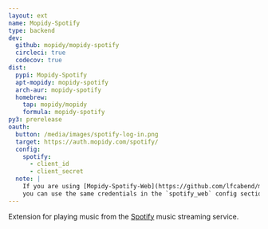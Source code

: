 ```yaml
---
layout: ext
name: Mopidy-Spotify
type: backend
dev:
  github: mopidy/mopidy-spotify
  circleci: true
  codecov: true
dist:
  pypi: Mopidy-Spotify
  apt-mopidy: mopidy-spotify
  arch-aur: mopidy-spotify
  homebrew:
    tap: mopidy/mopidy
    formula: mopidy-spotify
py3: prerelease
oauth:
  button: /media/images/spotify-log-in.png
  target: https://auth.mopidy.com/spotify/
  config:
    spotify:
      - client_id
      - client_secret
  note: |
    If you are using [Mopidy-Spotify-Web](https://github.com/lfcabend/mopidy-spotify-web)
    you can use the same credentials in the `spotify_web` config section.
---
```


Extension for playing music from the [Spotify](https://spotify.com/) music
streaming service.

